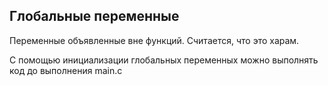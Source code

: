 ## Глобальные переменные
Переменные объявленные вне функций.
Считается, что это харам.

С помощью инициализации глобальных переменных можно выполнять код до выполнения main.c